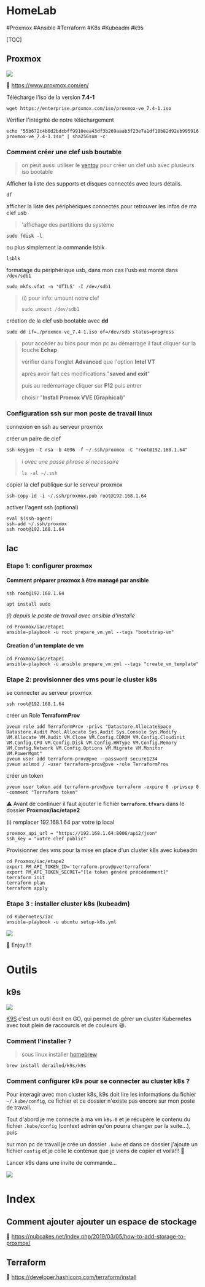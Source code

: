 # HomeLab

#Proxmox #Ansible #Terraform #K8s #Kubeadm #k9s

[TOC]



## Proxmox

![](./Images/proxmox.png)

:eyes: https://www.proxmox.com/en/

Télécharge l'iso de la version **7.4-1**

```shell
wget https://enterprise.proxmox.com/iso/proxmox-ve_7.4-1.iso
```

Vérifier l'intégrité de notre téléchargement

```shell
echo "55b672c4b0d2bdcbff9910eea43df3b269aaab3f23e7a1df18b82d92eb995916 proxmox-ve_7.4-1.iso" | sha256sum -c
```



### Comment créer une clef usb boutable

> on peut aussi utiliser le [ventoy](https://www.ventoy.net/en/index.html) pour créer un clef usb avec plusieurs iso bootable

Afficher la liste des supports et disques connectés avec leurs détails.

```shell
df
```

afficher la liste des périphériques connectés pour retrouver les infos de ma clef usb

> 'affichage des partitions du système

```shell
sudo fdisk -l
```

ou plus simplement la commande lsblk

```shell
lsblk
```

formatage du périphérique usb, dans mon cas l'usb est monté dans `/dev/sdb1`

```shell
sudo mkfs.vfat -n 'UTILS' -I /dev/sdb1
```

> (i) pour info: umount notre clef
>
> ```shell
> sudo umount /dev/sdb1
> ```

création de la clef usb bootable avec **dd**

```shell
sudo dd if=./proxmox-ve_7.4-1.iso of=/dev/sdb status=progress
```



>  pour accéder au bios pour mon pc au démarrage il faut cliquer sur la touche **Echap**
>
> vérifier dans l'onglet **Advanced** que l'option **Intel VT**
>
> après avoir fait ces modifications "**saved and exit**"
>
> puis au redémarrage cliquer sur **F12** puis entrer
>
> choisir "**Install Promox VVE (Graphical)**"



### Configuration ssh sur mon poste de travail linux

connexion en ssh au serveur proxmox

créer un paire de clef

```shell
ssh-keygen -t rsa -b 4096 -f ~/.ssh/proxmox -C "root@192.168.1.64"
```

> :information_source: *avec une passe phrase si necessaire*
>
> ```shell
> ls -al ~/.ssh
> ```

copier la clef publique sur le serveur proxmox

```shell
ssh-copy-id -i ~/.ssh/proxmox.pub root@192.168.1.64
```

activer l'agent ssh (optional)

```shell
eval $(ssh-agent)
ssh-add ~/.ssh/proxmox
ssh root@192.168.1.64
```



## Iac

### Etape 1: configurer proxmox

#### Comment préparer proxmox à être managé par ansible

```shell
ssh root@192.168.1.64
```

```shell
apt install sudo
```

*(i) depuis le poste de travail avec ansible d'installé*

```shell
cd Proxmox/iac/etape1
ansible-playbook -u root prepare_vm.yml --tags "bootstrap-vm"
```

#### Creation d'un template de vm

```shell
cd Proxmox/iac/etape1
ansible-playbook -u ansible prepare_vm.yml --tags "create_vm_template"
```

### Etape 2: provisionner des vms pour le cluster k8s

se connecter au serveur proxmox



```shell
ssh root@192.168.1.64
```

créer un Role **TerraformProv**

```shell
pveum role add TerraformProv -privs "Datastore.AllocateSpace Datastore.Audit Pool.Allocate Sys.Audit Sys.Console Sys.Modify VM.Allocate VM.Audit VM.Clone VM.Config.CDROM VM.Config.Cloudinit VM.Config.CPU VM.Config.Disk VM.Config.HWType VM.Config.Memory VM.Config.Network VM.Config.Options VM.Migrate VM.Monitor VM.PowerMgmt"
pveum user add terraform-prov@pve --password secure1234
pveum aclmod / -user terraform-prov@pve -role TerraformProv
```

créer un token

```shell
pveum user token add terraform-prov@pve terraform -expire 0 -privsep 0 -comment "Terraform token"
```



:warning:  Avant de continuer il faut ajouter le fichier **`terraform.tfvars`** dans le dossier **Proxmox/iac/etape2**

(i) remplacer 192.168.1.64 par votre ip local

```
proxmox_api_url = "https://192.168.1.64:8006/api2/json"
ssh_key = "votre clef public"
```



Provisionner des vms pour la mise en place d'un cluster k8s avec kubeadm

```shell
cd Proxmox/iac/etape2
export PM_API_TOKEN_ID='terraform-prov@pve!terraform' 
export PM_API_TOKEN_SECRET="[le token généré précédemment]" 
terraform init
terraform plan
terraform apply
```

### Etape 3 : installer cluster k8s (kubeadm)

```shell
cd Kubernetes/iac
ansible-playbook -u ubuntu setup-k8s.yml

```



![](./Images/k8s-ready-to-use.png)





 :tada: Enjoy!!!!

# Outils

## k9s

![](./Images/k9s.png)



[K9S](https://k9scli.io/) c'est un outil écrit en GO, qui permet de gérer un cluster Kubernetes avec tout plein de raccourcis et de couleurs :smiley:. 

### Comment l'installer ?

> sous linux installer [homebrew](https://docs.brew.sh/Installation)

```shell
brew install derailed/k9s/k9s
```

### Comment configurer k9s pour se connecter au cluster k8s ?

Pour interagir avec mon cluster k8s, k9s doit lire les informations du fichier `~/.kube/config`, ce fichier et ce dossier n'existe pas encore sur mon poste de travail.

Tout d'abord je me connecte à ma vm `k8s-0` et je récupère le contenu du fichier `.kube/config` (context admin qu'on pourra changer par la suite...), puis 

sur mon pc de travail je crée un dossier `.kube` et dans ce dossier j'ajoute un fichier `config` et je colle le contenue que je viens de copier et voilà!!! :tada: 

Lancer k9s dans une invite de commande...

![](./Images/k9s-ready-to-use.png)

# Index

## Comment ajouter ajouter un espace de stockage

:eyes: https://nubcakes.net/index.php/2019/03/05/how-to-add-storage-to-proxmox/

## Terraform

:eyes: https://developer.hashicorp.com/terraform/install

